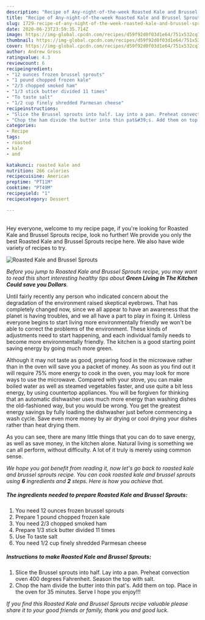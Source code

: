 ```yaml
---
description: "Recipe of Any-night-of-the-week Roasted Kale and Brussel Sprouts"
title: "Recipe of Any-night-of-the-week Roasted Kale and Brussel Sprouts"
slug: 1729-recipe-of-any-night-of-the-week-roasted-kale-and-brussel-sprouts
date: 2020-06-23T23:59:35.714Z
image: https://img-global.cpcdn.com/recipes/d59f92d0f03d1e64/751x532cq70/roasted-kale-and-brussel-sprouts-recipe-main-photo.jpg
thumbnail: https://img-global.cpcdn.com/recipes/d59f92d0f03d1e64/751x532cq70/roasted-kale-and-brussel-sprouts-recipe-main-photo.jpg
cover: https://img-global.cpcdn.com/recipes/d59f92d0f03d1e64/751x532cq70/roasted-kale-and-brussel-sprouts-recipe-main-photo.jpg
author: Andrew Gross
ratingvalue: 4.3
reviewcount: 6
recipeingredient:
- "12 ounces frozen brussel sprouts"
- "1 pound chopped frozen kale"
- "2/3 chopped smoked ham"
- "1/3 stick butter divided 11 times"
- "To taste salt"
- "1/2 cup finely shredded Parmesan cheese"
recipeinstructions:
- "Slice the Brussel sprouts into half. Lay into a pan. Preheat convection oven 400 degrees Fahrenheit. Season the top with salt."
- "Chop the ham divide the butter into thin pat&#39;s. Add them on top. Place in the oven for 35 minutes. Serve I hope you enjoy!!!"
categories:
- Recipe
tags:
- roasted
- kale
- and

katakunci: roasted kale and 
nutrition: 266 calories
recipecuisine: American
preptime: "PT11M"
cooktime: "PT49M"
recipeyield: "1"
recipecategory: Dessert

---
```

<br>
Hey everyone, welcome to my recipe page, if you're looking for Roasted Kale and Brussel Sprouts recipe, look no further! We provide you only the best Roasted Kale and Brussel Sprouts recipe here. We also have wide variety of recipes to try.
<br>


![Roasted Kale and Brussel Sprouts](https://img-global.cpcdn.com/recipes/d59f92d0f03d1e64/751x532cq70/roasted-kale-and-brussel-sprouts-recipe-main-photo.jpg)

<i>Before you jump to Roasted Kale and Brussel Sprouts recipe, you may want to read this short interesting healthy tips about 
<strong>Green Living In The Kitchen Could save you Dollars</strong>.</i>
</br>

Until fairly recently any person who indicated concern about the degradation of the environment raised skeptical eyebrows. That has completely changed now, since we all appear to have an awareness that the planet is having troubles, and we all have a part to play in fixing it. Unless everyone begins to start living more environmentally friendly we won't be able to correct the problems of the environment. These kinds of adjustments need to start happening, and each individual family needs to become more environmentally friendly. The kitchen is a good starting point saving energy by going much more green.

Although it may not taste as good, preparing food in the microwave rather than in the oven will save you a packet of money. As soon as you find out it will require 75% more energy to cook in the oven, you may look for more ways to use the microwave. Compared with your stove, you can make boiled water as well as steamed vegetables faster, and use quite a bit less energy, by using countertop appliances. You will be forgiven for thinking that an automatic dishwasher uses much more energy than washing dishes the old-fashioned way, but you would be wrong. You get the greatest energy savings by fully loading the dishwasher just before commencing a wash cycle. Save even more money by air drying or cool drying your dishes rather than heat drying them.

As you can see, there are many little things that you can do to save energy, as well as save money, in the kitchen alone. Natural living is something we can all perform, without difficulty. A lot of it truly is merely using common sense.


<i>We hope you got benefit from reading it, now let's go back to roasted kale and brussel sprouts recipe. You can cook roasted kale and brussel sprouts using <strong>6</strong> ingredients and <strong>2</strong> steps. Here is how you achieve that.
</i>

##### The ingredients needed to prepare Roasted Kale and Brussel Sprouts:

1. You need 12 ounces frozen brussel sprouts
1. Prepare 1 pound chopped frozen kale
1. You need 2/3 chopped smoked ham
1. Prepare 1/3 stick butter divided 11 times
1. Use To taste salt
1. You need 1/2 cup finely shredded Parmesan cheese


##### Instructions to make Roasted Kale and Brussel Sprouts:

1. Slice the Brussel sprouts into half. Lay into a pan. Preheat convection oven 400 degrees Fahrenheit. Season the top with salt.
1. Chop the ham divide the butter into thin pat&#39;s. Add them on top. Place in the oven for 35 minutes. Serve I hope you enjoy!!!


<i>If you find this Roasted Kale and Brussel Sprouts recipe valuable please share it to your good friends or family, thank you and good luck.</i>
